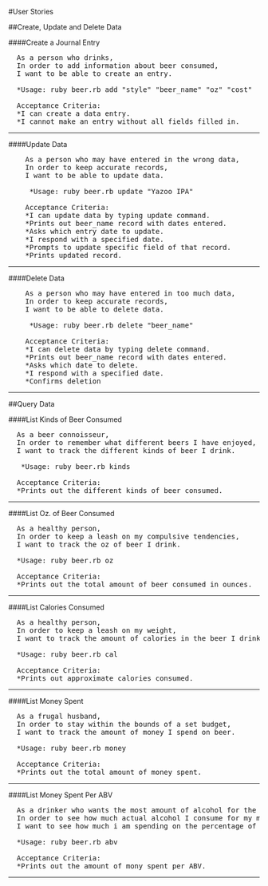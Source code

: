#User Stories

##Create, Update and Delete Data

####Create a Journal Entry
<pre>
  As a person who drinks,
  In order to add information about beer consumed,
  I want to be able to create an entry.
    
  *Usage: ruby beer.rb add "style" "beer_name" "oz" "cost"
   
  Acceptance Criteria:
  *I can create a data entry.
  *I cannot make an entry without all fields filled in.
</pre>
***

####Update Data
<pre>
    As a person who may have entered in the wrong data,
    In order to keep accurate records,
    I want to be able to update data.
    
     *Usage: ruby beer.rb update "Yazoo IPA"
   
    Acceptance Criteria:
    *I can update data by typing update command.
    *Prints out beer_name record with dates entered.
    *Asks which entry date to update.
    *I respond with a specified date.
    *Prompts to update specific field of that record.
    *Prints updated record.
</pre>
***

####Delete Data
<pre>
    As a person who may have entered in too much data,
    In order to keep accurate records,
    I want to be able to delete data.
    
     *Usage: ruby beer.rb delete "beer_name"
   
    Acceptance Criteria:
    *I can delete data by typing delete command.
    *Prints out beer_name record with dates entered.
    *Asks which date to delete.
    *I respond with a specified date.
    *Confirms deletion 
</pre>
***

##Query Data

####List Kinds of Beer Consumed
<pre>
  As a beer connoisseur,
  In order to remember what different beers I have enjoyed,
  I want to track the different kinds of beer I drink.
 
   *Usage: ruby beer.rb kinds
 
  Acceptance Criteria:
  *Prints out the different kinds of beer consumed.
</pre>
***

####List Oz. of Beer Consumed
<pre>
  As a healthy person,
  In order to keep a leash on my compulsive tendencies,
  I want to track the oz of beer I drink.
  
  *Usage: ruby beer.rb oz
 
  Acceptance Criteria:
  *Prints out the total amount of beer consumed in ounces.
</pre>
***

####List Calories Consumed
<pre>
  As a healthy person,
  In order to keep a leash on my weight,
  I want to track the amount of calories in the beer I drink.
  
  *Usage: ruby beer.rb cal
 
  Acceptance Criteria:
  *Prints out approximate calories consumed.
</pre>
***

####List Money Spent
<pre>
  As a frugal husband,
  In order to stay within the bounds of a set budget,
  I want to track the amount of money I spend on beer.
  
  *Usage: ruby beer.rb money
 
  Acceptance Criteria:
  *Prints out the total amount of money spent.
</pre>
***

####List Money Spent Per ABV
<pre>
  As a drinker who wants the most amount of alcohol for the buck,
  In order to see how much actual alcohol I consume for my money,
  I want to see how much i am spending on the percentage of alcohol in the beer.
  
  *Usage: ruby beer.rb abv
 
  Acceptance Criteria:
  *Prints out the amount of mony spent per ABV.
</pre>
***





 

